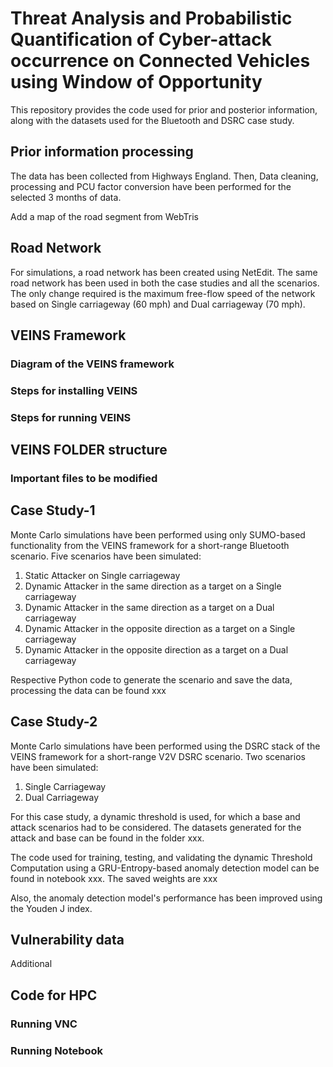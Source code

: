 # Threat Analysis and Probabilistic Quantification of Cyber-attack occurrence on Connected Vehicles using Window of Opportunity

This repository provides the code used for prior and posterior information, along with the datasets used for the Bluetooth and DSRC case study.   

## Prior information processing
The data has been collected from Highways England. Then, Data cleaning, processing and PCU factor conversion have been performed for the selected 3 months of data. 

Add a map of the road segment from WebTris

## Road Network
For simulations, a road network has been created using NetEdit. The same road network has been used in both the case studies and all the scenarios. The only change required is the maximum free-flow speed of the network based on Single carriageway (60 mph) and Dual carriageway (70 mph). 


## VEINS Framework
### Diagram of the VEINS framework

### Steps for installing VEINS

### Steps for running VEINS



## VEINS FOLDER structure

### Important files to be modified


## Case Study-1
Monte Carlo simulations have been performed using only SUMO-based functionality from the VEINS framework for a short-range Bluetooth scenario. 
Five scenarios have been simulated:
1. Static Attacker on Single carriageway
2. Dynamic Attacker in the same direction as a target on a Single carriageway
3. Dynamic Attacker in the same direction as a target on a Dual carriageway
4. Dynamic Attacker in the opposite direction as a target on a Single carriageway
5. Dynamic Attacker in the opposite direction as a target on a Dual carriageway

Respective Python code to generate the scenario and save the data, processing the data can be found xxx 




## Case Study-2

Monte Carlo simulations have been performed using the DSRC stack of the VEINS framework for a short-range V2V DSRC scenario. 
Two scenarios have been simulated:
1. Single Carriageway
2. Dual Carriageway

For this case study, a dynamic threshold is used, for which a base and attack scenarios had to be considered. The datasets generated for the attack and base can be found in the folder xxx. 

The code used for training, testing, and validating the dynamic Threshold Computation using a GRU-Entropy-based anomaly detection model can be found in notebook xxx. The saved weights are xxx

Also, the anomaly detection model's performance has been improved using the Youden J index.




## Vulnerability data
Additional 



## Code for HPC
### Running VNC
### Running Notebook 


